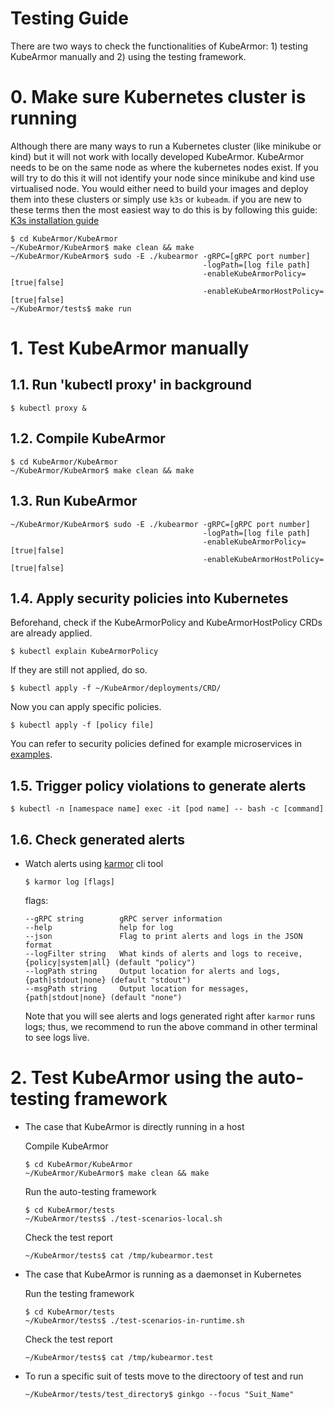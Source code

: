 # Testing Guide

There are two ways to check the functionalities of KubeArmor: 1) testing KubeArmor manually and 2) using the testing framework.
# 0. Make sure Kubernetes cluster is running 

Although there are many ways to run a Kubernetes cluster (like minikube or kind) but it will not work with locally developed KubeArmor. KubeArmor needs to be on the same node as where the kubernetes nodes exist. If you will try to do this it will not identify your node since minikube and kind use virtualised node. You would either need to build your images and deploy them into these clusters or simply use `k3s` or `kubeadm`. if you are new to these terms then the most easiest way to do this is by following this guide: [K3s installation guide](k3s/README.md)
```text
$ cd KubeArmor/KubeArmor
~/KubeArmor/KubeArmor$ make clean && make
~/KubeArmor/KubeArmor$ sudo -E ./kubearmor -gRPC=[gRPC port number]
                                           -logPath=[log file path]
                                           -enableKubeArmorPolicy=[true|false]
                                           -enableKubeArmorHostPolicy=[true|false]
~/KubeArmor/tests$ make run
```

# 1.  Test KubeArmor manually

## 1.1. Run 'kubectl proxy' in background

```text
$ kubectl proxy &
```

## 1.2. Compile KubeArmor

```text
$ cd KubeArmor/KubeArmor
~/KubeArmor/KubeArmor$ make clean && make
```

## 1.3. Run KubeArmor

```text
~/KubeArmor/KubeArmor$ sudo -E ./kubearmor -gRPC=[gRPC port number]
                                           -logPath=[log file path]
                                           -enableKubeArmorPolicy=[true|false]
                                           -enableKubeArmorHostPolicy=[true|false]
```

## 1.4. Apply security policies into Kubernetes

Beforehand, check if the KubeArmorPolicy and KubeArmorHostPolicy CRDs are already applied.

```text
$ kubectl explain KubeArmorPolicy
```

If they are still not applied, do so.

```text
$ kubectl apply -f ~/KubeArmor/deployments/CRD/
```

Now you can apply specific policies.

```text
$ kubectl apply -f [policy file]
```

You can refer to security policies defined for example microservices in [examples](../examples).

## 1.5. Trigger policy violations to generate alerts

```text
$ kubectl -n [namespace name] exec -it [pod name] -- bash -c [command]
```

## 1.6. Check generated alerts

- Watch alerts using [karmor](https://github.com/kubearmor/kubearmor-client) cli tool

    ```text
    $ karmor log [flags]
    ```
    
    flags:

    ```text
    --gRPC string        gRPC server information
    --help               help for log
    --json               Flag to print alerts and logs in the JSON format
    --logFilter string   What kinds of alerts and logs to receive, {policy|system|all} (default "policy")
    --logPath string     Output location for alerts and logs, {path|stdout|none} (default "stdout")
    --msgPath string     Output location for messages, {path|stdout|none} (default "none")
    ```
    
    Note that you will see alerts and logs generated right after `karmor` runs logs; thus, we recommend to run the above command in other terminal to see logs live.
    

# 2.  Test KubeArmor using the auto-testing framework
    
- The case that KubeArmor is directly running in a host

    Compile KubeArmor

    ```text
    $ cd KubeArmor/KubeArmor
    ~/KubeArmor/KubeArmor$ make clean && make
    ```

    Run the auto-testing framework

    ```text
    $ cd KubeArmor/tests
    ~/KubeArmor/tests$ ./test-scenarios-local.sh
    ```

    Check the test report

    ```text
    ~/KubeArmor/tests$ cat /tmp/kubearmor.test
    ```

- The case that KubeArmor is running as a daemonset in Kubernetes

    Run the testing framework

    ```text
    $ cd KubeArmor/tests
    ~/KubeArmor/tests$ ./test-scenarios-in-runtime.sh
    ```

    Check the test report

    ```text
    ~/KubeArmor/tests$ cat /tmp/kubearmor.test
    ```

- To run a specific suit of tests move to the directoory of test and run
    ```text
    ~/KubeArmor/tests/test_directory$ ginkgo --focus "Suit_Name"
    ```
